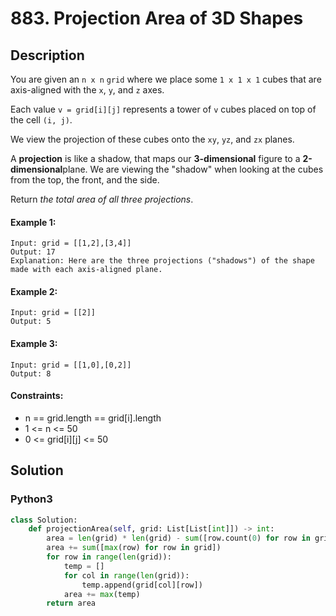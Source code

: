 # 883. Projection Area of 3D Shapes


## Description
You are given an `n x n` `grid` where we place some `1 x 1 x 1` cubes that are axis-aligned with the `x`, `y`, and `z` axes.

Each value `v = grid[i][j]` represents a tower of `v` cubes placed on top of the cell `(i, j)`.

We view the projection of these cubes onto the `xy`, `yz`, and `zx` planes.

A **projection** is like a shadow, that maps our **3-dimensional** figure to a **2-dimensional**plane. We are viewing the "shadow" when looking at the cubes from the top, the front, and the side.

Return *the total area of all three projections*.

#### Example 1:
```
Input: grid = [[1,2],[3,4]]
Output: 17
Explanation: Here are the three projections ("shadows") of the shape made with each axis-aligned plane.
```

#### Example 2:
```
Input: grid = [[2]]
Output: 5
```

#### Example 3:
```
Input: grid = [[1,0],[0,2]]
Output: 8
```

#### Constraints:
- n == grid.length == grid[i].length
- 1 <= n <= 50
- 0 <= grid[i][j] <= 50


## Solution

### Python3
```python
class Solution:
    def projectionArea(self, grid: List[List[int]]) -> int:
        area = len(grid) * len(grid) - sum([row.count(0) for row in grid])
        area += sum([max(row) for row in grid])
        for row in range(len(grid)):
            temp = []
            for col in range(len(grid)):
                temp.append(grid[col][row])
            area += max(temp)
        return area
```
